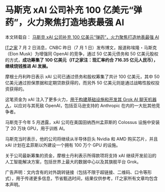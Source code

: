 # 马斯克 xAI 公司补充 100 亿美元“弹药”，火力聚焦打造地表最强 AI

本文转载自： [马斯克 xAI 公司补充 100 亿美元“弹药”，火力聚焦打造地表最强 AI](https://www.ithome.com/0/865/157.htm)

[IT之家](https://www.ithome.com/) 7 月 2 日消息，CNBC 昨日（7 月 1 日）发布博文，报道称埃隆・马斯克（Elon Musk）为增强同 OpenAI 的竞争，通过 50 亿美元债务和 50 亿美元股权的方式，**成功筹集了 100 亿美元（IT之家注：现汇率约合 716.35 亿元人民币），继续烧钱推进 AI 发展。**

摩根士丹利昨日表示 xAI 公司已通过债务和股权筹集了共计 100 亿美元，其中 50 亿美元通过担保票据和定期贷款获得的，而另外 50 亿美元则是通过战略性股权投资获得的。

这笔资金为 xAI 注入了更多火力，[用于构建基础设施和开发其 Grok AI 聊天机器人](https://www.ithome.com/0/827/478.htm)，以应对与其死敌 OpenAI，包括亚马逊支持的 Anthropic 在内的一大批其他竞争者。

马斯克于今年 5 月透露，xAI 公司在美国田纳西州孟菲斯的 Colossus 设施中安装了 20 万块 GPU，用于训练 AI。

马斯克当时表示，他的公司将继续从半导体巨头 Nvidia 和 AMD 购买芯片，并且 xAI 计划在孟菲斯以外建设一个拥有 100 万个 GPU 的设施。

关于公司最新筹集的资金，摩根士丹利表示所得款项将支持 xAI 继续开发前沿的人工智能解决方案，包括世界上最大的数据中心以及其旗舰平台 Grok。

广告声明：文内含有的对外跳转链接（包括不限于超链接、二维码、口令等形式），用于传递更多信息，节省甄选时间，结果仅供参考，IT之家所有文章均包含本声明。
